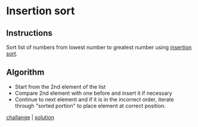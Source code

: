 # Insertion sort

## Instructions

Sort list of numbers from lowest number to greatest number using
[insertion sort](https://www.geeksforgeeks.org/insertion-sort/).

## Algorithm 

- Start from the 2nd element of the list 
- Compare 2nd element with one before and insert it if necessary
- Continue to next element and if it is in the incorrect order, iterate through "sorted portion" to place element at
  correct position.

[challange](challange.kt) | [solution](solution.kt)

